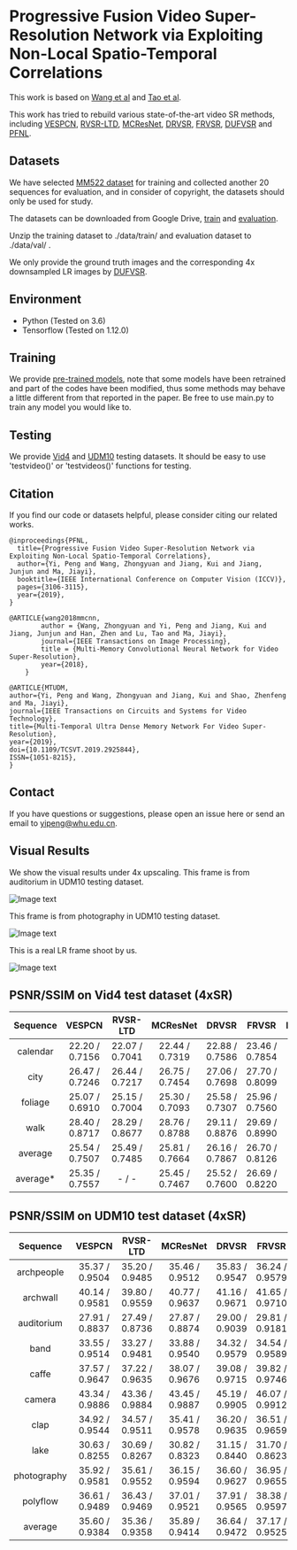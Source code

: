 # Progressive Fusion Video Super-Resolution Network via Exploiting Non-Local Spatio-Temporal Correlations
This work is based on [Wang et al](https://github.com/psychopa4/MMCNN) and [Tao et al](https://github.com/jiangsutx/SPMC_VideoSR).

This work has tried to rebuild various state-of-the-art video SR methods, including [VESPCN](http://openaccess.thecvf.com/content_cvpr_2017/html/Caballero_Real-Time_Video_Super-Resolution_CVPR_2017_paper.html), 
[RVSR-LTD](http://openaccess.thecvf.com/content_iccv_2017/html/Liu_Robust_Video_Super-Resolution_ICCV_2017_paper.html), 
[MCResNet](https://www.researchgate.net/publication/313830988_Video_Super-Resolution_via_Motion_Compensation_and_Deep_Residual_Learning), 
[DRVSR](http://openaccess.thecvf.com/content_iccv_2017/html/Tao_Detail-Revealing_Deep_Video_ICCV_2017_paper.html), 
[FRVSR](http://openaccess.thecvf.com/content_cvpr_2018/html/Sajjadi_Frame-Recurrent_Video_Super-Resolution_CVPR_2018_paper.html), 
[DUFVSR](http://openaccess.thecvf.com/content_cvpr_2018/html/Jo_Deep_Video_Super-Resolution_CVPR_2018_paper.html) and 
[PFNL](http://openaccess.thecvf.com/content_ICCV_2019/html/Yi_Progressive_Fusion_Video_Super-Resolution_Network_via_Exploiting_Non-Local_Spatio-Temporal_Correlations_ICCV_2019_paper.html).

## Datasets
We have selected [MM522 dataset](https://github.com/psychopa4/MMCNN) for training and collected another 20 sequences for evaluation, and in consider of copyright, the datasets should only be used for study.

The datasets can be downloaded from Google Drive, [train](https://drive.google.com/open?id=1xPMYiA0JwtUe9GKiUa4m31XvDPnX7Juu) and [evaluation](https://drive.google.com/file/d/1Px0xAE2EUzXbgfDJZVR2KfG7zAk7wPZO/view?usp=sharing).

Unzip the training dataset to ./data/train/ and evaluation dataset to ./data/val/ .

We only provide the ground truth images and the corresponding 4x downsampled LR images by [DUFVSR](https://github.com/yhjo09/VSR-DUF).

## Environment
  - Python (Tested on 3.6)
  - Tensorflow (Tested on 1.12.0)

## Training
We provide [pre-trained models](https://drive.google.com/file/d/1RuiuQngwRx0ea_ZTHXhbqIrLgfVCOoKD/view?usp=sharing), note that some models have been retrained and part of the codes have been modified, thus some methods may behave a little different from that reported in the paper.
Be free to use main.py to train any model you would like to.

## Testing
We provide [Vid4](https://drive.google.com/file/d/1-Sy3t0zgbUskX1rr2Vu7oM9ssLlfIvzd/view?usp=sharing) and [UDM10](https://drive.google.com/file/d/1IEURw2U4V9KNejw3YptPL6gWM2xLE6bq/view?usp=sharing) testing datasets.
It should be easy to use 'testvideo()' or 'testvideos()' functions for testing.

## Citation
If you find our code or datasets helpful, please consider citing our related works.
```
@inproceedings{PFNL,
  title={Progressive Fusion Video Super-Resolution Network via Exploiting Non-Local Spatio-Temporal Correlations},
  author={Yi, Peng and Wang, Zhongyuan and Jiang, Kui and Jiang, Junjun and Ma, Jiayi},
  booktitle={IEEE International Conference on Computer Vision (ICCV)},
  pages={3106-3115},
  year={2019},
}

@ARTICLE{wang2018mmcnn,
        author = {Wang, Zhongyuan and Yi, Peng and Jiang, Kui and Jiang, Junjun and Han, Zhen and Lu, Tao and Ma, Jiayi},
        journal={IEEE Transactions on Image Processing},
        title = {Multi-Memory Convolutional Neural Network for Video Super-Resolution},
        year={2018},
    }

@ARTICLE{MTUDM, 
author={Yi, Peng and Wang, Zhongyuan and Jiang, Kui and Shao, Zhenfeng and Ma, Jiayi}, 
journal={IEEE Transactions on Circuits and Systems for Video Technology}, 
title={Multi-Temporal Ultra Dense Memory Network For Video Super-Resolution}, 
year={2019}, 
doi={10.1109/TCSVT.2019.2925844}, 
ISSN={1051-8215},
}
```

## Contact
If you have questions or suggestions, please open an issue here or send an email to yipeng@whu.edu.cn.

## Visual Results
We show the visual results under 4x upscaling.
This frame is from auditorium in UDM10 testing dataset.

![Image text](https://github.com/psychopa4/PFNL/blob/master/pictures/comp0.jpg)

This frame is from photography in UDM10 testing dataset.

![Image text](https://github.com/psychopa4/PFNL/blob/master/pictures/comp1.jpg)

This is a real LR frame shoot by us.

![Image text](https://github.com/psychopa4/PFNL/blob/master/pictures/comp2.jpg)

## PSNR/SSIM on Vid4 test dataset (4xSR)
| Sequence | VESPCN | RVSR-LTD | MCResNet | DRVSR | FRVSR | DUF_52L | PFNL |
|:---:|:---:|:---:|:---:|:---:|:---:|:---:|:---:|
|calendar | 22.20 / 0.7156 | 22.07 / 0.7041 | 22.44 / 0.7319 | 22.88 / 0.7586 | 23.46 / 0.7854 | 23.85 / 0.8052 | 24.37 / 0.8246 |
|city | 26.47 / 0.7246 | 26.44 / 0.7217 | 26.75 / 0.7454 | 27.06 / 0.7698 | 27.70 / 0.8099 | 27.97 / 0.8253 | 28.09 / 0.8385 |
|foliage | 25.07 / 0.6910 | 25.15 / 0.7004 | 25.30 / 0.7093 | 25.58 / 0.7307 | 25.96 / 0.7560 | 26.22 / 0.7646 | 26.51 / 0.7768 |
|walk | 28.40 / 0.8717 | 28.29 / 0.8677 | 28.76 / 0.8788 | 29.11 / 0.8876 | 29.69 / 0.8990 | 30.47 / 0.9118 | 30.64 / 0.9134 |
|average | 25.54 / 0.7507 | 25.49 / 0.7485 | 25.81 / 0.7664 | 26.16 / 0.7867 | 26.70 / 0.8126 | 27.13 / 0.8267 | 27.41 / 0.8383 |
|average* | 25.35 / 0.7557 | - / - | 25.45 / 0.7467 | 25.52 / 0.7600 | 26.69 / 0.8220 | 27.34 / 0.8327 | 27.41 / 0.8383 |

## PSNR/SSIM on UDM10 test dataset (4xSR)
| Sequence | VESPCN | RVSR-LTD | MCResNet | DRVSR | FRVSR | DUF_52L | PFNL |
|:---:|:---:|:---:|:---:|:---:|:---:|:---:|:---:|
|archpeople | 35.37 / 0.9504 | 35.20 / 0.9485 | 35.46 / 0.9512 | 35.83 / 0.9547 | 36.24 / 0.9579 | 36.92 / 0.9638 | 38.35 / 0.9724 |
|archwall | 40.14 / 0.9581 | 39.80 / 0.9559 | 40.77 / 0.9637 | 41.16 / 0.9671 | 41.65 / 0.9710 | 42.53 / 0.9754 | 43.55 / 0.9792 |
|auditorium | 27.91 / 0.8837 | 27.49 / 0.8736 | 27.87 / 0.8874 | 29.00 / 0.9039 | 29.81 / 0.9181 | 30.27 / 0.9257 | 31.18 / 0.9369 |
|band | 33.55 / 0.9514 | 33.27 / 0.9481 | 33.88 / 0.9540 | 34.32 / 0.9579 | 34.54 / 0.9589 | 35.49 / 0.9660 | 36.01 / 0.9691 |
|caffe | 37.57 / 0.9647 | 37.22 / 0.9635 | 38.07 / 0.9676 | 39.08 / 0.9715 | 39.82 / 0.9746 | 41.03 / 0.9785 | 41.84 / 0.9808 |
|camera | 43.34 / 0.9886 | 43.36 / 0.9884 | 43.45 / 0.9887 | 45.19 / 0.9905 | 46.07 / 0.9912 | 47.30 / 0.9927 | 49.26 / 0.9941 |
|clap | 34.92 / 0.9544 | 34.57 / 0.9511 | 35.41 / 0.9578 | 36.20 / 0.9635 | 36.51 / 0.9659 | 37.70 / 0.9719 | 38.33 / 0.9756 |
|lake | 30.63 / 0.8255 | 30.69 / 0.8267 | 30.82 / 0.8323 | 31.15 / 0.8440 | 31.70 / 0.8623 | 32.06 / 0.8730 | 32.53 / 0.8865 |
|photography | 35.92 / 0.9581 | 35.61 / 0.9552 | 36.15 / 0.9594 | 36.60 / 0.9627 | 36.95 / 0.9655 | 38.02 / 0.9719 | 38.95 / 0.9768 |
|polyflow | 36.61 / 0.9489 | 36.43 / 0.9469 | 37.01 / 0.9521 | 37.91 / 0.9565 | 38.38 / 0.9597 | 39.25 / 0.9667 | 40.04 / 0.9734 |
|average | 35.60 / 0.9384 | 35.36 / 0.9358 | 35.89 / 0.9414 | 36.64 / 0.9472 | 37.17 / 0.9525 | 38.05 / 0.9586 | 39.00 / 0.9645 |